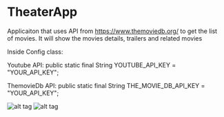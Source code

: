 # TheaterApp
Applicaiton that uses API from https://www.themoviedb.org/  to get the list of movies. It will show the movies details, trailers and related movies

Inside Config class:

Youtube API: public static final String YOUTUBE_API_KEY = "YOUR_API_KEY";

ThemovieDb API: public static final String THE_MOVIE_DB_API_KEY = "YOUR_API_KEY";


![alt tag](https://github.com/theanh0512/TheaterApp/blob/master/main_activity.png)
![alt tag](https://github.com/theanh0512/TheaterApp/blob/master/detail_activity.png)
